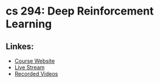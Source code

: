 # cs 294: Deep Reinforcement Learning

## Linkes:
* [Course Website](http://rail.eecs.berkeley.edu/deeprlcourse/)
* [Live Stream](https://www.youtube.com/c/CalESG/live)
* [Recorded Videos](https://www.youtube.com/playlist?list=PLkFD6_40KJIxJMR-j5A1mkxK26gh_qg37)


